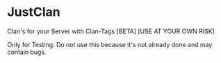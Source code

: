 # JustClan
Clan's for your Server with Clan-Tags [BETA] [USE AT YOUR OWN RISK]

Only for Testing. Do not use this because it's not already done and may contain bugs.
